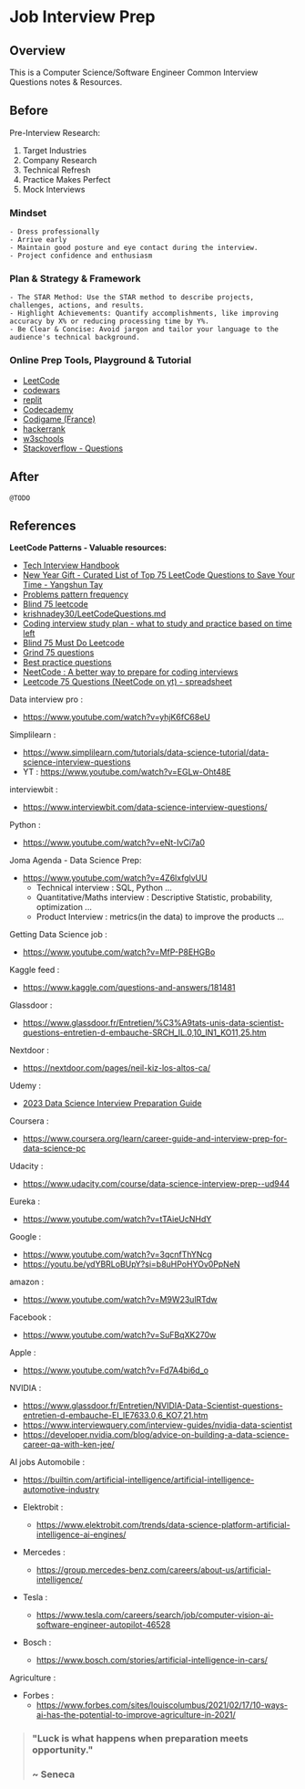 # Job Interview Prep

## Overview

This is a Computer Science/Software Engineer Common Interview Questions notes & Resources.

## Before

Pre-Interview Research:

1. Target Industries
2. Company Research
3. Technical Refresh 
4. Practice Makes Perfect
5. Mock Interviews

### Mindset

```
- Dress professionally
- Arrive early
- Maintain good posture and eye contact during the interview.
- Project confidence and enthusiasm
```

### Plan & Strategy & Framework

```
- The STAR Method: Use the STAR method to describe projects, challenges, actions, and results.
- Highlight Achievements: Quantify accomplishments, like improving accuracy by X% or reducing processing time by Y%.
- Be Clear & Concise: Avoid jargon and tailor your language to the audience's technical background.
```

### Online Prep Tools, Playground & Tutorial

- [LeetCode](https://leetcode.com/)
- [codewars](https://www.codewars.com/)
- [replit](replit.com)
- [Codecademy](https://www.codecademy.com/)
- [Codigame (France)](https://www.codingame.com/)
- [hackerrank](https://www.hackerrank.com/)
- [w3schools](https://www.w3schools.com/)
- [Stackoverflow - Questions](https://stackoverflow.com/questions)

## After

```
@TODO
```


## References 

**LeetCode Patterns - Valuable resources:**
- [Tech Interview Handbook](https://www.techinterviewhandbook.org/)
- [New Year Gift - Curated List of Top 75 LeetCode Questions to Save Your Time - Yangshun Tay](https://www.teamblind.com/postNew-Year-Gift---Curated-List-of-Top-75-LeetCode-Questions-to-Save-Your-Time-OaM1orEU)
- [Problems pattern frequency](https://seanprashad.com/leetcode-patterns/)
- [Blind 75 leetcode](https://leetcode.com/discuss/general-discussion/460599/blind-75-leetcode-)
- [krishnadey30/LeetCodeQuestions.md](https://gist.github.com/krishnadey30/88c4e2f601e96597974c00185e479532)
- [Coding interview study plan - what to study and practice based on time left](https://www.techinterviewhandbook.org/coding-interview-study-plan/)
- [Blind 75 Must Do Leetcode](https://leetcode.com/list/xi4ci4ig/)
- [Grind 75 questions](https://www.techinterviewhandbook.org/grind75)
- [Best practice questions](https://www.techinterviewhandbook.org/best-practice-questions/)
- [NeetCode : A better way to prepare for coding interviews](https://neetcode.io/)
- [Leetcode 75 Questions (NeetCode on yt) - spreadsheet](https://docs.google.com/spreadsheets/d/1A2PaQKcdwO_lwxz9bAnxXnIQayCouZP6d-ENrBz_NXc/edit#gid=0)

Data interview pro :
- https://www.youtube.com/watch?v=yhjK6fC68eU

Simplilearn : 

- https://www.simplilearn.com/tutorials/data-science-tutorial/data-science-interview-questions
- YT : https://www.youtube.com/watch?v=EGLw-Oht48E 

interviewbit : 
- https://www.interviewbit.com/data-science-interview-questions/

Python : 
- https://www.youtube.com/watch?v=eNt-IvCi7a0

Joma Agenda - Data Science Prep: 

- https://www.youtube.com/watch?v=4Z6lxfglvUU
  - Technical interview : SQL, Python ...
  - Quantitative/Maths interview : Descriptive Statistic, probability, optimization ...
  - Product Interview : metrics(in the data) to improve the products ...

Getting Data Science job : 
- https://www.youtube.com/watch?v=MfP-P8EHGBo

Kaggle feed : 
- https://www.kaggle.com/questions-and-answers/181481

Glassdoor : 
- https://www.glassdoor.fr/Entretien/%C3%A9tats-unis-data-scientist-questions-entretien-d-embauche-SRCH_IL.0,10_IN1_KO11,25.htm

Nextdoor : 
- https://nextdoor.com/pages/neil-kiz-los-altos-ca/

Udemy : 
- [2023 Data Science Interview Preparation Guide](https://www.udemy.com/course/data-science-interview-preparation-guide/?utm_source=adwords&utm_medium=udemyads&utm_campaign=LongTail_la.EN_cc.ROW&utm_content=deal4584&utm_term=_._ag_77879424134_._ad_535397245863_._kw__._de_c_._dm__._pl__._ti_dsa-1007766171312_._li_9056265_._pd__._&matchtype=&gclid=Cj0KCQjwgO2XBhCaARIsANrW2X16YsC2TClV0bzUHRRd5CsqZDqAYCt93D-4PMU6dzJj80OnxOmuQtsaAvojEALw_wcB)

Coursera : 
- https://www.coursera.org/learn/career-guide-and-interview-prep-for-data-science-pc

Udacity : 
- https://www.udacity.com/course/data-science-interview-prep--ud944

Eureka :
- https://www.youtube.com/watch?v=tTAieUcNHdY

Google : 
- https://www.youtube.com/watch?v=3qcnfThYNcg
- https://youtu.be/ydYBRLoBUpY?si=b8uHPoHYOv0PpNeN

amazon : 
- https://www.youtube.com/watch?v=M9W23ulRTdw

Facebook : 
- https://www.youtube.com/watch?v=SuFBqXK270w

Apple : 
- https://www.youtube.com/watch?v=Fd7A4bi6d_o

NVIDIA : 
- https://www.glassdoor.fr/Entretien/NVIDIA-Data-Scientist-questions-entretien-d-embauche-EI_IE7633.0,6_KO7,21.htm
- https://www.interviewquery.com/interview-guides/nvidia-data-scientist
- https://developer.nvidia.com/blog/advice-on-building-a-data-science-career-qa-with-ken-jee/

AI jobs Automobile : 

- https://builtin.com/artificial-intelligence/artificial-intelligence-automotive-industry

- Elektrobit : 
  - https://www.elektrobit.com/trends/data-science-platform-artificial-intelligence-ai-engines/
- Mercedes : 
  - https://group.mercedes-benz.com/careers/about-us/artificial-intelligence/
- Tesla : 
  - https://www.tesla.com/careers/search/job/computer-vision-ai-software-engineer-autopilot-46528
- Bosch : 
  - https://www.bosch.com/stories/artificial-intelligence-in-cars/

Agriculture : 

- Forbes : 
  - https://www.forbes.com/sites/louiscolumbus/2021/02/17/10-ways-ai-has-the-potential-to-improve-agriculture-in-2021/

> ### "Luck is what happens when preparation meets opportunity."
> ### ~ Seneca 


